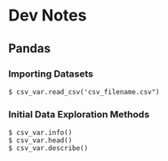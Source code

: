 # Dev  Notes

## Pandas
### Importing Datasets
    $ csv_var.read_csv('csv_filename.csv")
### Initial Data Exploration Methods
    $ csv_var.info()
    $ csv_var.head()
    $ csv_var.describe()


